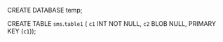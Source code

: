 CREATE DATABASE temp;

CREATE TABLE `sms`.`table1` (
`c1` INT NOT NULL,
`c2` BLOB NULL,
PRIMARY KEY (`c1`));


